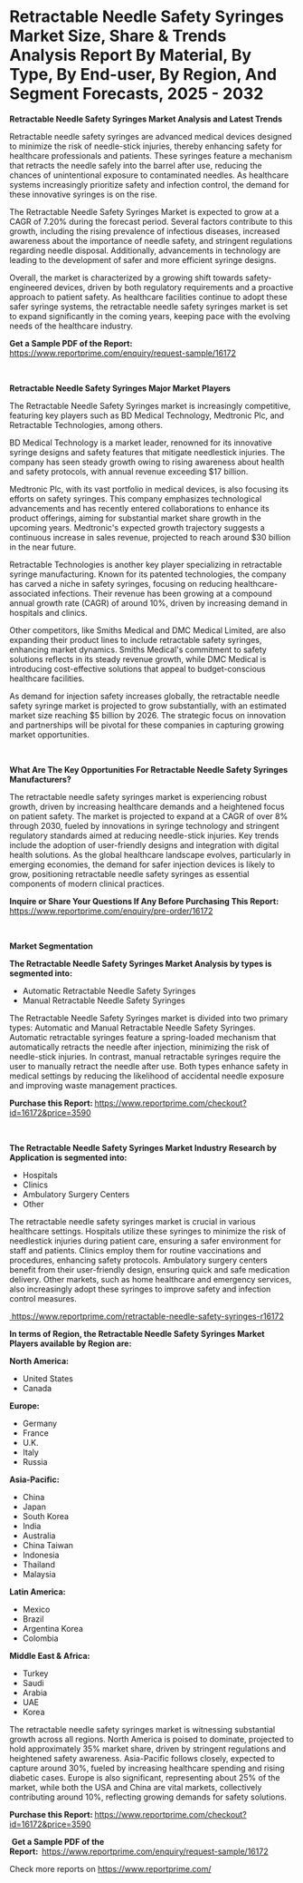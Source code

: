 <p><h1>Retractable Needle Safety Syringes Market Size, Share & Trends Analysis Report By Material, By Type, By End-user, By Region, And Segment Forecasts, 2025 - 2032</h1></p><p><strong>Retractable Needle Safety Syringes Market Analysis and Latest Trends</strong></p>
<p><p>Retractable needle safety syringes are advanced medical devices designed to minimize the risk of needle-stick injuries, thereby enhancing safety for healthcare professionals and patients. These syringes feature a mechanism that retracts the needle safely into the barrel after use, reducing the chances of unintentional exposure to contaminated needles. As healthcare systems increasingly prioritize safety and infection control, the demand for these innovative syringes is on the rise.</p><p>The Retractable Needle Safety Syringes Market is expected to grow at a CAGR of 7.20% during the forecast period. Several factors contribute to this growth, including the rising prevalence of infectious diseases, increased awareness about the importance of needle safety, and stringent regulations regarding needle disposal. Additionally, advancements in technology are leading to the development of safer and more efficient syringe designs.</p><p>Overall, the market is characterized by a growing shift towards safety-engineered devices, driven by both regulatory requirements and a proactive approach to patient safety. As healthcare facilities continue to adopt these safer syringe systems, the retractable needle safety syringes market is set to expand significantly in the coming years, keeping pace with the evolving needs of the healthcare industry.</p></p>
<p><strong>Get a Sample PDF of the Report:&nbsp;</strong> <a href="https://www.reportprime.com/enquiry/request-sample/16172?utm_campaign=3127&utm_medium=2&utm_source=Github&utm_content=ia&utm_term=20032025&utm_id=retractable-needle-safety-syringes">https://www.reportprime.com/enquiry/request-sample/16172</a></p>
<p>&nbsp;</p>
<p><strong>Retractable Needle Safety Syringes Major Market Players</strong></p>
<p><p>The Retractable Needle Safety Syringes market is increasingly competitive, featuring key players such as BD Medical Technology, Medtronic Plc, and Retractable Technologies, among others. </p><p>BD Medical Technology is a market leader, renowned for its innovative syringe designs and safety features that mitigate needlestick injuries. The company has seen steady growth owing to rising awareness about health and safety protocols, with annual revenue exceeding $17 billion. </p><p>Medtronic Plc, with its vast portfolio in medical devices, is also focusing its efforts on safety syringes. This company emphasizes technological advancements and has recently entered collaborations to enhance its product offerings, aiming for substantial market share growth in the upcoming years. Medtronic's expected growth trajectory suggests a continuous increase in sales revenue, projected to reach around $30 billion in the near future.</p><p>Retractable Technologies is another key player specializing in retractable syringe manufacturing. Known for its patented technologies, the company has carved a niche in safety syringes, focusing on reducing healthcare-associated infections. Their revenue has been growing at a compound annual growth rate (CAGR) of around 10%, driven by increasing demand in hospitals and clinics. </p><p>Other competitors, like Smiths Medical and DMC Medical Limited, are also expanding their product lines to include retractable safety syringes, enhancing market dynamics. Smiths Medical's commitment to safety solutions reflects in its steady revenue growth, while DMC Medical is introducing cost-effective solutions that appeal to budget-conscious healthcare facilities.</p><p>As demand for injection safety increases globally, the retractable needle safety syringe market is projected to grow substantially, with an estimated market size reaching $5 billion by 2026. The strategic focus on innovation and partnerships will be pivotal for these companies in capturing growing market opportunities.</p></p>
<p>&nbsp;</p>
<p><strong>What Are The Key Opportunities For Retractable Needle Safety Syringes Manufacturers?</strong></p>
<p><p>The retractable needle safety syringes market is experiencing robust growth, driven by increasing healthcare demands and a heightened focus on patient safety. The market is projected to expand at a CAGR of over 8% through 2030, fueled by innovations in syringe technology and stringent regulatory standards aimed at reducing needle-stick injuries. Key trends include the adoption of user-friendly designs and integration with digital health solutions. As the global healthcare landscape evolves, particularly in emerging economies, the demand for safer injection devices is likely to grow, positioning retractable needle safety syringes as essential components of modern clinical practices.</p></p>
<p><strong>Inquire or Share Your Questions If Any Before Purchasing This Report:</strong> <a href="https://www.reportprime.com/enquiry/pre-order/16172?utm_campaign=3127&utm_medium=2&utm_source=Github&utm_content=ia&utm_term=20032025&utm_id=retractable-needle-safety-syringes">https://www.reportprime.com/enquiry/pre-order/16172</a></p>
<p>&nbsp;</p>
<p><strong>Market Segmentation</strong></p>
<p><strong>The Retractable Needle Safety Syringes Market Analysis by types is segmented into:</strong></p>
<p><ul><li>Automatic Retractable Needle Safety Syringes</li><li>Manual Retractable Needle Safety Syringes</li></ul></p>
<p><p>The Retractable Needle Safety Syringes market is divided into two primary types: Automatic and Manual Retractable Needle Safety Syringes. Automatic retractable syringes feature a spring-loaded mechanism that automatically retracts the needle after injection, minimizing the risk of needle-stick injuries. In contrast, manual retractable syringes require the user to manually retract the needle after use. Both types enhance safety in medical settings by reducing the likelihood of accidental needle exposure and improving waste management practices.</p></p>
<p><strong>Purchase this Report:&nbsp;</strong><a href="https://www.reportprime.com/checkout?id=16172&price=3590&utm_campaign=3127&utm_medium=2&utm_source=Github&utm_content=ia&utm_term=20032025&utm_id=retractable-needle-safety-syringes">https://www.reportprime.com/checkout?id=16172&price=3590</a></p>
<p>&nbsp;</p>
<p><strong>The Retractable Needle Safety Syringes Market Industry Research by Application is segmented into:</strong></p>
<p><ul><li>Hospitals</li><li>Clinics</li><li>Ambulatory Surgery Centers</li><li>Other</li></ul></p>
<p><p>The retractable needle safety syringes market is crucial in various healthcare settings. Hospitals utilize these syringes to minimize the risk of needlestick injuries during patient care, ensuring a safer environment for staff and patients. Clinics employ them for routine vaccinations and procedures, enhancing safety protocols. Ambulatory surgery centers benefit from their user-friendly design, ensuring quick and safe medication delivery. Other markets, such as home healthcare and emergency services, also increasingly adopt these syringes to improve safety and infection control measures.</p></p>
<p><a href="https://www.reportprime.com/retractable-needle-safety-syringes-r16172?utm_campaign=3127&utm_medium=2&utm_source=Github&utm_content=ia&utm_term=20032025&utm_id=retractable-needle-safety-syringes">&nbsp;https://www.reportprime.com/retractable-needle-safety-syringes-r16172</a></p>
<p><strong>In terms of Region, the Retractable Needle Safety Syringes Market Players available by Region are:</strong></p>
<p>
    <p> <strong> North America: </strong>
        <ul>
            <li>United States</li>
            <li>Canada</li>
        </ul>
        </p> 
    <p> <strong> Europe: </strong>
        <ul>
            <li>Germany</li>
            <li>France</li>
            <li>U.K.</li>
            <li>Italy</li>
            <li>Russia</li>
        </ul>
        </p> 
    <p> <strong> Asia-Pacific: </strong>
        <ul>
            <li>China</li>
            <li>Japan</li>
            <li>South Korea</li>
            <li>India</li>
            <li>Australia</li>
            <li>China Taiwan</li>
            <li>Indonesia</li>
            <li>Thailand</li>
            <li>Malaysia</li>
        </ul>
        </p> 
    <p> <strong> Latin America: </strong>
        <ul>
            <li>Mexico</li>
            <li>Brazil</li>
            <li>Argentina Korea</li>
            <li>Colombia</li>
        </ul>
        </p> 
    <p> <strong> Middle East & Africa: </strong>
        <ul>
            <li>Turkey</li>
            <li>Saudi</li>
            <li>Arabia</li>
            <li>UAE</li>
            <li>Korea</li>
        </ul>
    </p>
    </p>
<p><p>The retractable needle safety syringes market is witnessing substantial growth across all regions. North America is poised to dominate, projected to hold approximately 35% market share, driven by stringent regulations and heightened safety awareness. Asia-Pacific follows closely, expected to capture around 30%, fueled by increasing healthcare spending and rising diabetic cases. Europe is also significant, representing about 25% of the market, while both the USA and China are vital markets, collectively contributing around 10%, reflecting growing demands for safety solutions.</p></p>
<p><strong>Purchase this Report: </strong><a href="https://www.reportprime.com/checkout?id=16172&price=3590&utm_campaign=3127&utm_medium=2&utm_source=Github&utm_content=ia&utm_term=20032025&utm_id=retractable-needle-safety-syringes">https://www.reportprime.com/checkout?id=16172&price=3590</a></p>
<p>&nbsp;<strong>Get a Sample PDF of the Report:&nbsp;&nbsp;</strong><a href="https://www.reportprime.com/enquiry/request-sample/16172?utm_campaign=3127&utm_medium=2&utm_source=Github&utm_content=ia&utm_term=20032025&utm_id=retractable-needle-safety-syringes">https://www.reportprime.com/enquiry/request-sample/16172</a></p>
<p><strong></strong></p>
<p>Check more reports on <a href="https://www.reportprime.com/?utm_campaign=3127&utm_medium=2&utm_source=Github&utm_content=ia&utm_term=20032025&utm_id=retractable-needle-safety-syringes">https://www.reportprime.com/</a></p>